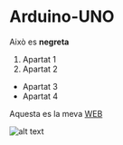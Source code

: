 # Arduino-UNO

Això es **negreta**

1. Apartat 1
2. Apartat 2

* Apartat 3
* Apartat 4

Aquesta es la meva [WEB](http://google.com)

![alt text](https://images-na.ssl-images-amazon.com/images/I/71DZKc%2BWAvL._SX466_.jpg "IMAGE UNO")
